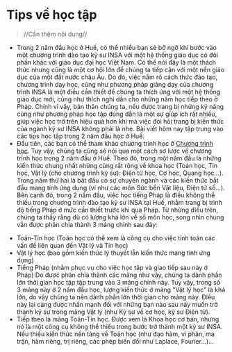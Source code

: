 # Tips về học tập

> //Cần thêm nội dung//

- Trong 2 năm đầu học ở Huế, có thể nhiều bạn sẽ bỡ ngỡ khi bước vào một chương trình đào tạo kỹ sư INSA với một hệ thống giáo dục có đôi phần khác với giáo dục đại học Việt Nam. Có thể nói đây là một thách thức nhưng cũng là một cơ hội lớn để chúng ta tiếp cận với một nền giáo dục của một đất nước châu Âu. Do đó, việc nắm rõ cách thức đào tạo, chương trình dạy học, cũng như phương pháp giảng dạy của chương trình INSA là một điều cần thiết để chúng ta thích ứng với một hệ thống giáo dục mới, cũng như thích nghi dần cho những năm học tiếp theo ở Pháp. Chính vì vậy, bản thân chúng ta, nếu được trang bị những kỹ năng cũng như phương pháp học tập đúng đắn là một sự giúp ích rất nhiều, giúp việc học trở trên hiệu quả hơn khi mà việc đòi hỏi trang bị kiến thức của ngành kỹ sư INSA không phải là nhẹ. Bài viết hôm nay tập trung vào các tips học tập trong 2 năm đầu học ở Huế.
- Đầu tiên, các bạn có thể tham khảo chương trình học ở [Chương trình học](../gioi-thieu-chuong-trinh/chuong-trinh-hoc-viet-nam-va-phap.md). Tuy vậy, chúng ta cũng sẽ nói qua một cách sơ lược về chương trình học trong 2 năm đầu ở Huế. Theo đó, trong một năm đầu là những kiến thức chung nhất những cũng rất rộng về khoa học (Toán học, Tin học, Vật lý (cho chương trình kỹ sư): Điện tử học, Cơ học, Quang học...). Trong năm thứ hai là bắt đầu có sự chuyên ngành và các kiến thức bắt đầu mang tính ứng dụng (ví như các môn Sức bền Vật liệu, Điện tử số...). Bên cạnh đó, trong 2 năm đầu, việc học tiếng Pháp là điều không thể thiếu trong chương trình đào tạo kỹ sư INSA tại Huế, nhằm trang bị trình độ tiếng Pháp ở mức cần thiết trước khi qua Pháp.
  Từ những điều trên, chúng ta thấy rằng dù có lượng khá lớn về số môn học, song nhìn chung vẫn được phân chia thành 3 mảng chính sau đây:

* Toán-Tin học (Toán học có thể xem là công cụ cho việc tính toán các vấn đề liên quan đến Vật lý và Tin học)
* Vật lý học (bao gồm kiến thức lý thuyết lẫn kiến thức mang tính ứng dụng)
* Tiếng Pháp (nhằm phục vụ cho việc học tập và giao tiếp sau này ở Pháp)
  Do được phân chia thành các mảng như vậy, chúng ta dành phần lớn thời gian học tập tập trung vào 3 mảng chính này. Tuy vậy, trong số 3 mảng này ở 2 năm đầu học, lượng kiến thức ở mảng "Vật lý học" là khá lớn, do vậy chúng ta nên dành phần lớn thời gian cho mảng này. Điều này lại càng được nhấn mạnh đối với những bạn nào sau này muốn trở thành kỹ sư trong mảng Vật lý (như Kỹ sư về cơ học, kỹ sư Điện tử).
* Tiếp theo là mảng Toán-Tin học. Được xem là Khoa học cơ bản, nhưng nó là một công cụ không thể thiếu trong bước trở thành một kỹ sư INSA. Nếu thiếu kiến thức nền tảng về Toán học (như đạo hàm, vi phân, ma trận, hàm riêng, trị riêng, các phép biến đổi như Laplace, Fourier...)...
